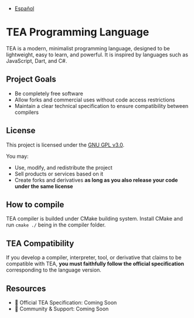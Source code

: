 - [Español](README-es.md)

# TEA Programming Language

TEA is a modern, minimalist programming language, designed to be lightweight, easy to learn, and powerful. It is inspired by languages such as JavaScript, Dart, and C#.

## Project Goals

- Be completely free software
- Allow forks and commercial uses without code access restrictions
- Maintain a clear technical specification to ensure compatibility between compilers

## License

This project is licensed under the [GNU GPL v3.0](LICENSE).

You may:

- Use, modify, and redistribute the project
- Sell products or services based on it
- Create forks and derivatives **as long as you also release your code under the same license**

## How to compile

TEA compiler is builded under CMake building system. Install CMake and run `cmake ./` being in the compiler folder.

## TEA Compatibility

If you develop a compiler, interpreter, tool, or derivative that claims to be compatible with TEA, **you must faithfully follow the official specification** corresponding to the language version.

## Resources

- 📘 Official TEA Specification: Coming Soon
- 💬 Community & Support: Coming Soon
